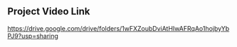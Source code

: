

## Project Video Link

https://drive.google.com/drive/folders/1wFXZoubDviAtHIwAFRqAo1hojbyYbPJ9?usp=sharing
